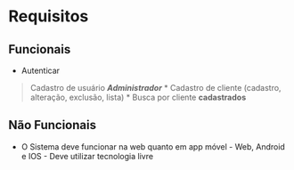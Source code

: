 # Requisitos

## Funcionais

* Autenticar 
> Cadastro de usuário ***Administrador***
        * Cadastro de cliente (cadastro, alteração, exclusão, lista)
        * Busca por cliente __cadastrados__

## Não Funcionais

* O Sistema deve funcionar na web quanto em app móvel
        - Web, Android e IOS
        - Deve utilizar tecnologia livre
